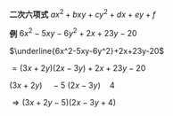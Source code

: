 **二次六项式**
$ax^2+bxy+cy^2+dx+ey+f$

**例**
$6x^2-5xy-6y^2+2x+23y-20$

$\underline{6x^2-5xy-6y^2}+2x+23y-20$

$=(3x+2y)(2x-3y)+2x+23y-20$

$(3x+2y)\quad-5$
$(2x-3y)\quad4$

$\Rightarrow (3x+2y-5)(2x-3y+4)$